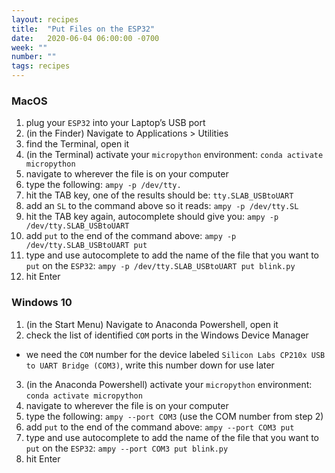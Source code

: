 ```yaml
---
layout: recipes
title:  "Put Files on the ESP32"
date:   2020-06-04 06:00:00 -0700
week: ""
number: ""
tags: recipes
---
```


### MacOS

1. plug your `ESP32` into your Laptop’s USB port
2. (in the Finder) Navigate to Applications > Utilities
3. find the Terminal, open it
4. (in the Terminal) activate your `micropython` environment: `conda activate micropython`
5. navigate to wherever the file is on your computer
6. type the following: `ampy -p /dev/tty.`
7. hit the TAB key, one of the results should be: `tty.SLAB_USBtoUART`
8. add an `SL` to the command above so it reads: `ampy -p /dev/tty.SL`
9. hit the TAB key again, autocomplete should give you: `ampy -p /dev/tty.SLAB_USBtoUART`
10. add `put` to the end of the command above: `ampy -p /dev/tty.SLAB_USBtoUART put`
11. type and use autocomplete to add the name of the file that you want to `put` on the `ESP32`: `ampy -p /dev/tty.SLAB_USBtoUART put blink.py`
12. hit Enter

### Windows 10

1. (in the Start Menu) Navigate to Anaconda Powershell, open it
2. check the list of identified `COM` ports in the Windows Device Manager
  * we need the `COM` number for the device labeled `Silicon Labs CP210x USB to UART Bridge (COM3)`, write this number down for use later
3. (in the Anaconda Powershell) activate your `micropython` environment: `conda activate micropython`
4. navigate to wherever the file is on your computer
5. type the following: `ampy --port COM3` (use the COM number from step 2)
6. add `put` to the end of the command above: `ampy --port COM3 put`
7. type and use autocomplete to add the name of the file that you want to `put` on the `ESP32`: `ampy --port COM3 put blink.py`
8. hit Enter
